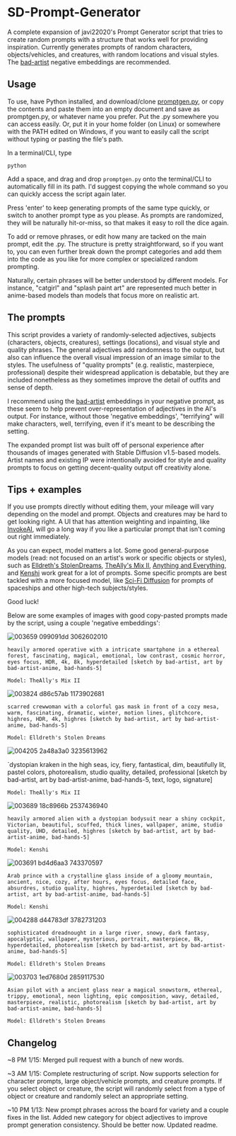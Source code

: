 # SD-Prompt-Generator
A complete expansion of javi22020's Prompt Generator script that tries to create random prompts with a structure that works well for providing inspiration. Currently generates prompts of random characters, objects/vehicles, and creatures, with random locations and visual styles. The [bad-artist](https://huggingface.co/nick-x-hacker/bad-artist) negative embeddings are recommended.

## Usage

To use, have Python installed, and download/clone [promptgen.py](https://github.com/526christian/SD-Prompt-Generator/blob/main/promptgen.py), or copy the contents and paste them into an empty document and save as promptgen.py, or whatever name you prefer. Put the .py somewhere you can access easily. Or, put it in your home folder (on Linux) or somewhere with the PATH edited on Windows, if you want to easily call the script without typing or pasting the file's path.

In a terminal/CLI, type

    python

Add a space, and drag and drop `promptgen.py` onto the terminal/CLI to automatically fill in its path. I'd suggest copying the whole command so you can quickly access the script again later.

Press 'enter' to keep generating prompts of the same type quickly, or switch to another prompt type as you please. As prompts are randomized, they will be naturally hit-or-miss, so that makes it easy to roll the dice again.

To add or remove phrases, or edit how many are tacked on the main prompt, edit the .py. The structure is pretty straightforward, so if you want to, you can even further break down the prompt categories and add them into the code as you like for more complex or specialized random prompting.

Naturally, certain phrases will be better understood by different models. For instance, "catgirl" and "splash paint art" are represented much better in anime-based models than models that focus more on realistic art.

## The prompts

This script provides a variety of randomly-selected adjectives, subjects (characters, objects, creatures), settings (locations), and visual style and quality phrases. The general adjectives add randomness to the output, but also can influence the overall visual impression of an image similar to the styles. The usefulness of "quality prompts" (e.g. realistic, masterpiece, professional) despite their widespread application is debatable, but they are included nonetheless as they sometimes improve the detail of outfits and sense of depth.

I recommend using the [bad-artist](https://huggingface.co/nick-x-hacker/bad-artist) embeddings in your negative prompt, as these seem to help prevent over-representation of adjectives in the AI's output. For instance, without those 'negative embeddings', "terrifying" will make characters, well, terrifying, even if it's meant to be describing the setting.

The expanded prompt list was built off of personal experience after thousands of images generated with Stable Diffusion v1.5-based models. Artist names and existing IP were intentionally avoided for style and quality prompts to focus on getting decent-quality output off creativity alone.

## Tips + examples

If you use prompts directly without editing them, your mileage will vary depending on the model and prompt. Objects and creatures may be hard to get looking right. A UI that has attention weighting and inpainting, like [InvokeAI](https://github.com/invoke-ai/InvokeAI/), will go a long way if you like a particular prompt that isn't coming out right immediately.

As you can expect, model matters a lot. Some good general-purpose models (read: not focused on an artist's work or specific objects or styles), such as [Elldreth's StolenDreams](https://civitai.com/models/2540/elldreths-stolendreams-mix), [TheAlly's Mix II](https://civitai.com/models/3848/theallys-mix-ii-churned), [Anything and Everything](https://civitai.com/models/3661/anything-and-everything-mix-ver-15), and [Kenshi](https://civitai.com/models/3850/kenshi) work great for a lot of prompts. Some specific prompts are best tackled with a more focused model, like [Sci-Fi Diffusion](https://civitai.com/models/4404/sci-fi-diffusion-v10) for prompts of spaceships and other high-tech subjects/styles.

Good luck!

Below are some examples of images with good copy-pasted prompts made by the script, using a couple 'negative embeddings':

![003659 099091dd 3062602010](https://user-images.githubusercontent.com/122599135/212419237-8c5f4942-388b-43d0-8390-c5dfae3aff34.png)

`heavily armored operative with a intricate smartphone in a ethereal forest, fascinating, magical, emotional, low contrast, cosmic horror, eyes focus, HDR, 4k, 8k, hyperdetailed [sketch by bad-artist, art by bad-artist-anime, bad-hands-5]`

`Model: TheAlly's Mix II`

![003824 d86c57ab 1173902681](https://user-images.githubusercontent.com/122599135/212448333-7b301e1f-4f0e-418a-afe4-a86082bf91f9.png)

`scarred crewwoman with a colorful gas mask in front of a cozy mesa, warm, fascinating, dramatic, winter, motion lines, glitchcore, highres, HDR, 4k, highres [sketch by bad-artist, art by bad-artist-anime, bad-hands-5]`

`Model: Elldreth's Stolen Dreams`

![004205 2a48a3a0 3235613962](https://user-images.githubusercontent.com/122599135/212576997-24572de2-eba8-4c3a-8e8e-0bb943260e1b.png)

`dystopian kraken in the high seas, icy, fiery, fantastical, dim, beautifully lit, pastel colors, photorealism, studio quality, detailed, professional [sketch by bad-artist, art by bad-artist-anime, bad-hands-5, text, logo, signature]

`Model: TheAlly's Mix II`

![003689 18c8966b 2537436940](https://user-images.githubusercontent.com/122599135/212424493-770e5ccc-35f7-4c0f-9c8b-1d88b3cc8ba0.png)

`heavily armored alien with a dystopian bodysuit near a shiny cockpit, Victorian, beautiful, scuffed, thick lines, wallpaper, anime, studio quality, UHD, detailed, highres [sketch by bad-artist, art by bad-artist-anime, bad-hands-5]`

`Model: Kenshi`

![003691 bd4d6aa3 743370597](https://user-images.githubusercontent.com/122599135/212424921-d6140040-39d6-41e6-b14a-ca8d8ee3a13f.png)

`Arab prince with a crystalline glass inside of a gloomy mountain, ancient, nice, cozy, after hours, eyes focus, detailed face, absurdres, studio quality, highres, hyperdetailed [sketch by bad-artist, art by bad-artist-anime, bad-hands-5]`

`Model: Kenshi`

![004288 d44783df 3782731203](https://user-images.githubusercontent.com/122599135/212577489-c7fad369-c649-4969-9a11-fbe863f42d0f.png)

`sophisticated dreadnought in a large river, snowy, dark fantasy, apocalyptic, wallpaper, mysterious, portrait, masterpiece, 8k, hyperdetailed, photorealism [sketch by bad-artist, art by bad-artist-anime, bad-hands-5]`

`Model: Elldreth's Stolen Dreams`

![003703 1ed7680d 2859117530](https://user-images.githubusercontent.com/122599135/212426057-851353dc-5874-4c7a-8251-fabd28771577.png)

`Asian pilot with a ancient glass near a magical snowstorm, ethereal, trippy, emotional, neon lighting, epic composition, wavy, detailed, masterpiece, realistic, photorealism [sketch by bad-artist, art by bad-artist-anime, bad-hands-5]`

`Model: Elldreth's Stolen Dreams`

## Changelog

~8 PM 1/15: Merged pull request with a bunch of new words.

~3 AM 1/15: Complete restructuring of script. Now supports selection for character prompts, large object/vehicle prompts, and creature prompts. If you select object or creature, the script will randomly select from a type of object or creature and randomly select an appropriate setting.

~10 PM 1/13: New prompt phrases across the board for variety and a couple fixes in the list. Added new category for object adjectives to improve prompt generation consistency. Should be better now. Updated readme.
